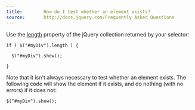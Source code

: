 ```yaml
---
title:        How do I test whether an element exists?
source:       http://docs.jquery.com/Frequently_Asked_Questions
---
```


Use the [length](http://api.jquery.com/length/) property of the jQuery collection returned by your selector:

```
if ( $("#myDiv").length ) {

  $("#myDiv").show();

}
```

Note that it isn't always necessary to test whether an element exists. The following code will show the element if it exists, and do nothing (with no errors) if it does not:

```
$("#myDiv").show();
```
